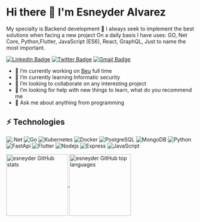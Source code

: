 # Hi there 👋 I'm Esneyder Alvarez

My specialty is Backend development 🚀
I always seek to implement the best solutions when facing a new project 
On a daily basis I have uses: GO, Net Core, Python,Flutter, JavaScript (ES6),
React, GraphQL, Just to name the most important.

[![Linkedin Badge](https://img.shields.io/badge/-linkedin-blue?style=for-the-badge&logo=Linkedin&logoColor=white&link=https://www.linkedin.com/in/esneyder/)](https://www.linkedin.com/in/esneyder/)
 [![Twitter Badge](https://img.shields.io/badge/-twitter-%230077B5?style=for-the-badge&logo=Twitter&logoColor=white&link=https://twitter.com/IngRengifo)](https://twitter.com/EdwinEsneyder)
[![Gmail Badge](https://img.shields.io/badge/-gmail-c14438?style=for-the-badge&logo=Gmail&logoColor=white&link=mailto:edesalla17@gmail.com)](mailto:edesalla17@gmail.com)

- 🔭 I’m currently working on [Beu](https://beu.is/) full time
- 🌱 I’m currently learning Informatic security
- 👯 I’m looking to collaborate on  any interesting project
- 🤔 I’m looking for help with new things to learn, what do you recommend me
- 💬 Ask me about anything from programming
 
## ⚡ Technologies
![.Net](https://img.shields.io/badge/.NET-512BD4?style=flat-square&logo=dotnet&logoColor=white)
![Go](https://img.shields.io/badge/Golang-4B275F?style=flat-square&logo=go)
![Kubernetes](https://img.shields.io/badge/kubernetes-326ce5.svg?&style=flat-square&logo=kubernetes&logoColor=white)
![Docker](https://img.shields.io/badge/Docker-2CA5E0?style=flat-square&logo=docker&logoColor=white)
![PostgreSQL](https://img.shields.io/badge/-PostgreSQL-336791?style=flat-square&logo=postgresql)
![MongoDB](https://img.shields.io/badge/-MongoDB-black?style=flat-square&logo=mongodb)
![Python](https://img.shields.io/badge/Python-3776AB?style=flat-square&logo=python&logoColor=white)
![FastApi](https://img.shields.io/badge/fastapi-109989?style=flat-square&logo=FASTAPI&logoColor=white)
![Flutter](https://img.shields.io/badge/Flutter-4B275F?style=flat-square&logo=flutter)
![Nodejs](https://img.shields.io/badge/-Nodejs-black?style=flat-square&logo=Node.js)
![Express](https://img.shields.io/badge/-Express-black?style=flat-square&logo=express)
![JavaScript](https://img.shields.io/badge/-JavaScript-black?style=flat-square&logo=javascript)


<a href="https://github.com/esneyder">
  <img align="center" height="165em" src="https://github-readme-stats.vercel.app/api?username=esneyder&show_icons=true&theme=dracula&hide_border=true&count_private=true&include_all_commits=true" alt="esneyder GitHub stats" />
  <img align="center" height="165em" src="https://github-readme-stats.vercel.app/api/top-langs/?username=adw0rd&theme=dracula&hide_border=true&layout=compact&include_all_commits=true&count_private=true&langs_count=8" alt="esneyder GitHub top languages" />
</a>
